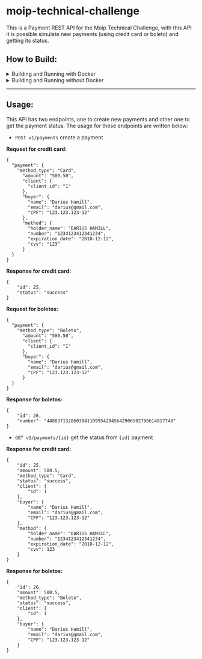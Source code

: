 # moip-technical-challenge

This is a Payment REST API for the Moip Technical Challenge, with this API it is possible simulate new payments (using credit card or boleto) and getting its status.

## How to Build:
<details>
<summary>
Building and Running with Docker
</summary>

Build the image
```bash
$ docker-compose build
```

Execute migration and load a preset database
```bash
$ docker-compose run web rails db:reset db:seed
```

Run Server
```bash
$ docker-compose up
```

Run Specs
```bash
$ docker-compose run web rails spec
```
</details>

<details>
<summary>
Building and Running without Docker
</summary>

Install the dependencies
```bash
$ bundle install
```

Comment host parameter from `database.yml`
```
...
    #host db
...
```

Execute migration and load a preset database
```bash
$ rails db:reset db:seed
```

Run server
```bash
$ rails s
```

Run specs
```bash
$ rails specs
```
</details>

---
## Usage:
This API has two endpoints, one to create new payments and other one to get the payment status. The usage for these endpoints are written below:

* `POST v1/payments` create a payment 

**Request for credit card:**
```
{
  "payment": {
    "method_type": "Card",
      "amount": "500.50",
      "client": {
        "client_id": "1"
      },
      "buyer": {
        "name": "Darius Hamill",
        "email": "darius@gmail.com",
        "CPF": "123.123.123-12"
      },
      "method": {
        "holder_name": "DARIUS HAMILL",
        "number": "1234123412341234",
        "expiration_date": "2018-12-12",
        "cvv": "123"
      }
  }
}
```
**Response for credit card:**
```
{
    "id": 25,
    "status": "success"
}
```

**Request for boletos:**
```
{
  "payment": {
    "method_type": "Boleto",
      "amount": "500.50",
      "client": {
        "client_id": "1"	
      },
      "buyer": {
        "name": "Darius Hamill",
        "email": "darius@gmail.com",
        "CPF": "123.123.123-12"
      }
  }
}
```
**Response for boletos:**
```
{
    "id": 26,
    "number": "44883713286039411099542945642906502798614817748"
}
```

* `GET v1/payments/{id}` get the status from `{id}` payment

**Response for credit card:**
```
{
    "id": 25,
    "amount": 500.5,
    "method_type": "Card",
    "status": "success",
    "client": {
        "id": 1
    },
    "buyer": {
        "name": "Darius Hamill",
        "email": "darius@gmail.com",
        "CPF": "123.123.123-12"
    },
    "method": {
        "holder_name": "DARIUS HAMILL",
        "number": "1234123412341234",
        "expiration_date": "2018-12-12",
        "cvv": 123
    }
}
```
**Response for boletos:**
```
{
    "id": 26,
    "amount": 500.5,
    "method_type": "Boleto",
    "status": "success",
    "client": {
        "id": 1
    },
    "buyer": {
        "name": "Darius Hamill",
        "email": "darius@gmail.com",
        "CPF": "123.123.123-12"
    }
}
```
